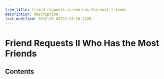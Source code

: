 ```yaml
---
tree_title: friend-requests-ii-who-has-the-most-friends
description: description
last_modified: 2022-06-09T21:23:28.2328
---
```


# Friend Requests II Who Has the Most Friends

## Contents
